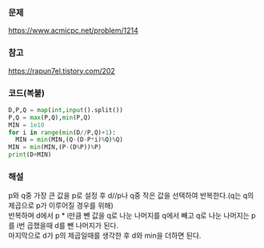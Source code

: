 ### 문제
https://www.acmicpc.net/problem/1214

### 참고
https://rapun7el.tistory.com/202

### 코드(복붙)
```py
D,P,Q = map(int,input().split())
P,Q = max(P,Q),min(P,Q)
MIN = 1e10
for i in range(min(D//P,Q)+1):
  MIN = min(MIN,(Q-(D-P*i)%Q)%Q)
MIN = min(MIN,(P-(D%P))%P)
print(D+MIN)
```

### 해설
p와 q중 가장 큰 값을 p로 설정 후 d//p나 q중 작은 값을 선택하여 반복한다.(q는 q의 제곱으로 p가 이루어질 경우를 위해)<br>
반복하며 d에서 p * i만큼 뺀 값을 q로 나눈 나머지를 q에서 빼고 q로 나눈 나머지는 p를 i번 곱했을때 d를 뺀 나머지가 된다.<br>
마지막으로 d가 p의 제곱일때를 생각한 후 d와 min을 더하면 된다.  